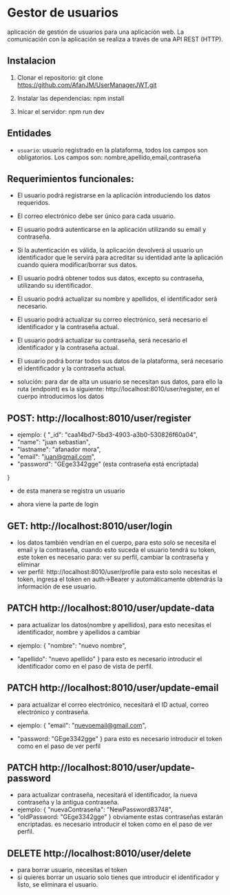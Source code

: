 # Gestor de usuarios
aplicación de gestión de usuarios para una aplicación web. La comunicación con la aplicación se realiza a través de una API REST (HTTP).

## Instalacion

1. Clonar el repositorio:
git clone https://github.com/AfanJM/UserManagerJWT.git

2. Instalar las dependencias:
npm install

3. Inicar el servidor:
npm run dev


## Entidades

- `usuario`: usuario registrado en la plataforma, todos los campos son obligatorios. Los campos son:
nombre,apellido,email,contraseña

## Requerimientos funcionales:

- El usuario podrá registrarse en la aplicación introduciendo los datos requeridos.

- El correo electrónico debe ser único para cada usuario.

- El usuario podrá autenticarse en la aplicación utilizando su email y contraseña.

- Si la autenticación es válida, la aplicación devolverá al usuario un identificador que le servirá para acreditar su identidad ante la aplicación cuando quiera modificar/borrar sus datos.

- El usuario podrá obtener todos sus datos, excepto su contraseña, utilizando su identificador.

- El usuario podrá actualizar su nombre y apellidos, el identificador será necesario.

- El usuario podrá actualizar su correo electrónico, será necesario el identificador y la contraseña actual.

- El usuario podrá actualizar su contraseña, será necesario el identificador y la contraseña actual.

- El usuario podrá borrar todos sus datos de la plataforma, será necesario el identificador y la contraseña actual.

- solución: para dar de alta un usuario se necesitan sus datos, para ello la ruta (endpoint) es la siguiente: http://localhost:8010/user/register, en el cuerpo introducimos los datos

## POST: http://localhost:8010/user/register

- ejemplo: { "_id": "caa14bd7-5bd3-4903-a3b0-530826f60a04", 
- "name": "juan sebastian", 
- "lastname": "afanador mora", 
- "email": "juan@gmail.com", 
- "password": "GEge3342gge" (esta contraseña está encriptada)

} 
- de esta manera se registra un usuario

- ahora viene la parte de login

## GET: http://localhost:8010/user/login
- los datos también vendrían en el cuerpo, para esto solo se necesita el email y la contraseña, cuando esto suceda el usuario tendrá su token, este token es necesario para: ver su perfil, cambiar la contraseña y eliminar
- ver perfil: http://localhost:8010/user/profile para esto solo necesitas el token, ingresa el token en auth->Bearer y automáticamente obtendrás la información de ese usuario.

## PATCH http://localhost:8010/user/update-data
- para actualizar los datos(nombre y apellidos), para esto necesitas el identificador, nombre y apellidos a cambiar

-  ejemplo: { "nombre": "nuevo nombre", 
-  "apellido": "nuevo apellido" 
}
para esto es necesario introducir el identificador como en el paso de vista de perfil.

## PATCH http://localhost:8010/user/update-email
- para actualizar el correo electrónico, necesitará el ID actual, correo electrónico y contraseña.

- ejemplo: { "email": "nuevoemail@gmail.com",
-  "password: "GEge3342gge" 
} 
para esto es necesario introducir el token como en el paso de ver perfil

## PATCH http://localhost:8010/user/update-password
- para actualizar contraseña, necesitará el identificador, la nueva contraseña y la antigua contraseña.
- ejemplo: { "nuevaContraseña": "NewPassword83748", 
-  "oldPassword: "GEge3342gge"
}
obviamente estas contraseñas estarán encriptadas. es necesario introducir el token como en el paso de ver perfil.


## DELETE http://localhost:8010/user/delete 
- para borrar usuario, necesitas el token
- si quieres borrar un usuario solo tienes que introducir el identificador y listo, se eliminara el usuario.
